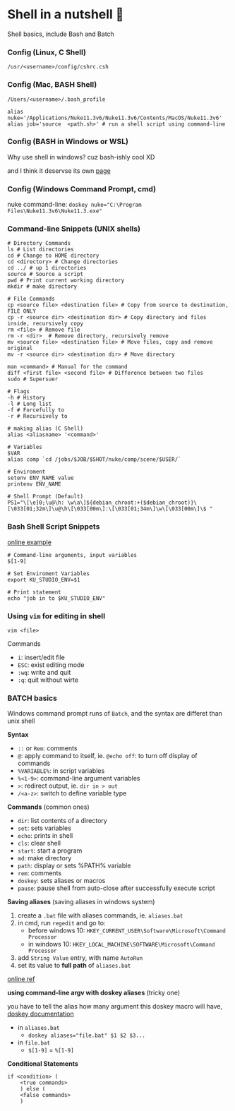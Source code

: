 # Shell in a nutshell :chestnut:
Shell basics, include Bash and Batch

### Config (Linux, C Shell)

`/usr/<username>/config/cshrc.csh`

### Config (Mac, BASH Shell)

`/Users/<username>/.bash_profile`

```shell
alias nuke='/Applications/Nuke11.3v6/Nuke11.3v6/Contents/MacOS/Nuke11.3v6'
alias job='source  <path.sh>' # run a shell script using command-line
```

### Config (BASH in Windows or WSL)
Why use shell in windows? cuz bash-ishly cool XD

and I think it deservse its own [page](./WSL.md)


### Config (Windows Command Prompt, cmd)

nuke command-line: `doskey nuke="C:\Program Files\Nuke11.3v6\Nuke11.3.exe"`

### Command-line Snippets (UNIX shells)
```shell
# Directory Commands
ls # List directories
cd # Change to HOME directory
cd <directory> # Change directories
cd ../ # up 1 directories
source # Source a script
pwd # Print current working directory
mkdir # make directory

# File Commands
cp <source file> <destination file> # Copy from source to destination, FILE ONLY
cp -r <source dir> <destination dir> # Copy directory and files inside, recursively copy
rm <file> # Remove file
rm -r <dir>  # Remove directory, recursively remove
mv <source file> <destination file> # Move files, copy and remove original
mv -r <source dir> <destination dir> # Move directory

man <command> # Manual for the command
diff <first file> <second file> # Difference between two files
sudo # Supersuer

# Flags
-h # History
-l # Long list
-f # Forcefully to
-r # Recursively to

# making alias (C Shell)
alias <aliasname> '<command>'

# Variables
$VAR
alias comp `cd /jobs/$JOB/$SHOT/nuke/comp/scene/$USER/`

# Enviroment
setenv ENV_NAME value
printenv ENV_NAME

# Shell Prompt (Default)
PS1="\[\e]0;\u@\h: \w\a\]${debian_chroot:+($debian_chroot)}\[\033[01;32m\]\u@\h\[\033[00m\]:\[\033[01;34m\]\w\[\033[00m\]\$ "
```

### Bash Shell Script Snippets
[online example](https://natelandau.com/my-mac-osx-bash_profile/)
```Shell
# Command-line arguments, input variables
$[1-9]

# Set Enviroment Variables
export KU_STUDIO_ENV=$1

# Print statement
echo "job in to $KU_STUDIO_ENV"
```

### Using `vim` for editing in shell

`vim <file>`

Commands
- `i`: insert/edit file
- `ESC`: exist editing mode
- `:wq`: write and quit
- `:q`: quit without wirte


### BATCH basics
Windows command prompt runs of `Batch`, and the syntax are differet than unix shell

**Syntax**
- `::` or `Rem`: comments
- `@`: apply command to itself, ie. `@echo off`: to turn off display of commands
- `%VARIABLE%`: in script variables
- `%<1-9>`: command-line argument variables
- `>`: redirect output, ie. `dir in > out`
- `/<a-z>`: switch to define variable type

**Commands** (common ones)
- `dir`: list contents of a directory
- `set`: sets variables
- `echo`: prints in shell
- `cls`: clear shell
- `start`: start a program
- `md`: make directory
- `path`: display or sets %PATH% variable
- `rem`: comments
- `doskey`: sets aliases or macros
- `pause`: pause shell from auto-close after successfully execute script

**Saving aliases** (saving aliases in windows system)

1. create a `.bat` file with aliases commands, ie. `aliases.bat`
2. in cmd, run `regedit` and go to:
    - before windows 10: `HKEY_CURRENT_USER\Software\Microsoft\Command Processor`
    - in windows 10: `HKEY_LOCAL_MACHINE\SOFTWARE\Microsoft\Command Processor`
3. add `String Value` entry, with name `AutoRun`
4. set its value to **full path** of `aliases.bat`

[online ref](https://stackoverflow.com/questions/20530996/aliases-in-windows-command-prompt)

**using command-line argv with doskey aliases** (tricky one)

you have to tell the alias how many argument this doskey macro will have, [doskey documentation](https://ss64.com/nt/doskey.html)

- in `aliases.bat`
    - `doskey aliases="file.bat" $1 $2 $3...`
- in `file.bat`
    - `$[1-9]` = `%[1-9]`

**Conditional Statements**
```shell
if <condition> (
    <true commands>
    ) else (
    <false commands>
    )
```
